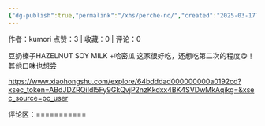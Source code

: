 ```yaml
---
{"dg-publish":true,"permalink":"/xhs/perche-no/","created":"2025-03-17T22:01:38.849+08:00","updated":"2025-03-17T22:01:38.850+08:00"}
---
```


作者：kumori
点赞：3   |   收藏：0   |   评论：0

豆奶榛子HAZELNUT SOY MILK +哈密瓜
这家很好吃，还想吃第二次的程度😋！其他口味也想尝

https://www.xiaohongshu.com/explore/64bdddad000000000a0192cd?xsec_token=ABdJDZRQiIdl5Fy9GkQvjP2nzKkdxx4BK4SVDwMkAqikg=&xsec_source=pc_user

评论区：===========

